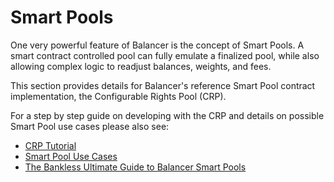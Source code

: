# Smart Pools

One very powerful feature of Balancer is the concept of Smart Pools. A smart contract controlled pool can fully emulate a finalized pool, while also allowing complex logic to readjust balances, weights, and fees. 

This section provides details for Balancer's reference Smart Pool contract implementation, the Configurable Rights Pool \(CRP\).

For a step by step guide on developing with the CRP and details on possible Smart Pool use cases please also see:

* [CRP Tutorial](../../guides/crp-tutorial/)
* [Smart Pool Use Cases](../../guides/smart-pool-templates-gui/)
* [The Bankless Ultimate Guide to Balancer Smart Pools](https://bankless.substack.com/p/the-ultimate-guide-to-balancer-smart?token=eyJ1c2VyX2lkIjoxODA5ODkyLCJwb3N0X2lkIjoxNTM4NDgwMywiXyI6ImRuVWZTIiwiaWF0IjoxNjA1NTM1NTczLCJleHAiOjE2MDU1MzkxNzMsImlzcyI6InB1Yi0xNjAxNSIsInN1YiI6InBvc3QtcmVhY3Rpb24ifQ.H7jQ4Qiz6WepBW8-6NYVigwfR-VLPjgONkLVqQ8QSOU)

